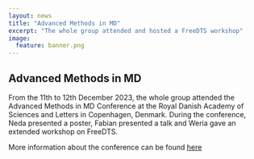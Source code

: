 ```yaml
---
layout: news
title: "Advanced Methods in MD"
excerpt: "The whole group attended and hosted a FreeDTS workshop" 
image:
  feature: banner.png
---
```


## Advanced Methods in MD

From the 11th to 12th December 2023, the whole group attended the Advanced Methods in MD Conference at the Royal Danish Academy of Sciences and Letters in Copenhagen, Denmark. During the conference, Neda presented a poster, Fabian presented a talk and Weria gave an extended workshop on FreeDTS.

More information about the conference can be found [here](https://mdmeeting2023.wordpress.com/)
